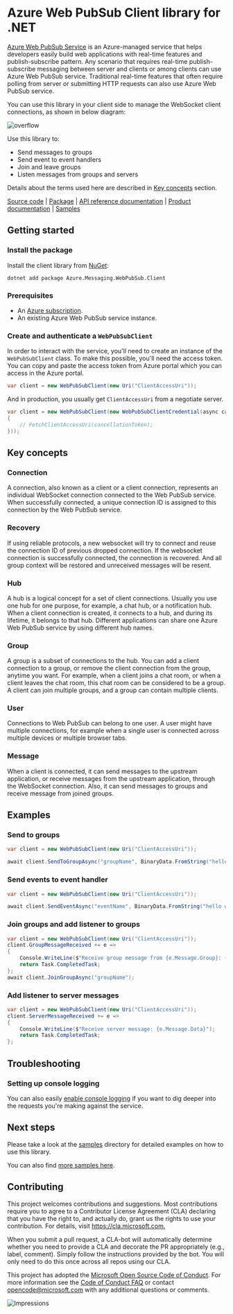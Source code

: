 # Azure Web PubSub Client library for .NET

[Azure Web PubSub Service](https://aka.ms/awps/doc) is an Azure-managed service that helps developers easily build web applications with real-time features and publish-subscribe pattern. Any scenario that requires real-time publish-subscribe messaging between server and clients or among clients can use Azure Web PubSub service. Traditional real-time features that often require polling from server or submitting HTTP requests can also use Azure Web PubSub service.

You can use this library in your client side to manage the WebSocket client connections, as shown in below diagram:

![overflow](https://user-images.githubusercontent.com/668244/140014067-25a00959-04dc-47e8-ac25-6957bd0a71ce.png)

Use this library to:

- Send messages to groups
- Send event to event handlers
- Join and leave groups
- Listen messages from groups and servers

Details about the terms used here are described in [Key concepts](#key-concepts) section.

[Source code](https://github.com/Azure/azure-sdk-for-net/blob/main/sdk/webpubsub/Azure.Messaging.WebPubSub.Client/src) |
[Package](https://www.nuget.org/packages/Azure.Messaging.WebPubSub.Client) |
[API reference documentation](https://aka.ms/awps/sdk/csharp) |
[Product documentation](https://aka.ms/awps/doc) |
[Samples][samples_ref]

## Getting started

### Install the package

Install the client library from [NuGet](https://www.nuget.org/):

```dotnetcli
dotnet add package Azure.Messaging.WebPubSub.Client
```

### Prerequisites

- An [Azure subscription][azure_sub].
- An existing Azure Web PubSub service instance.

### Create and authenticate a `WebPubSubClient`

In order to interact with the service, you'll need to create an instance of the `WebPubSubClient` class. To make this possible, you'll need the access token. You can copy and paste the access token from Azure portal which you can access in the Azure portal.

```C# Snippet:WebPubSubClientConstruct
var client = new WebPubSubClient(new Uri("ClientAccessUri"));
```

And in production, you usually get `ClientAccessUri` from a negotiate server.

```C# Snippet:WebPubSubClientConstruct2
var client = new WebPubSubClient(new WebPubSubClientCredential(async cancellationToken =>
{
    // FetchClientAccessUri(cancellationToken);
}));
```

## Key concepts

### Connection

A connection, also known as a client or a client connection, represents an individual WebSocket connection connected to the Web PubSub service. When successfully connected, a unique connection ID is assigned to this connection by the Web PubSub service.

### Recovery

If using reliable protocols, a new websocket will try to connect and reuse the connection ID of previous dropped connection. If the websocket connection is successfully connected, the connection is recovered. And all group context will be restored and unreceived messages will be resent.

### Hub

A hub is a logical concept for a set of client connections. Usually you use one hub for one purpose, for example, a chat hub, or a notification hub. When a client connection is created, it connects to a hub, and during its lifetime, it belongs to that hub. Different applications can share one Azure Web PubSub service by using different hub names.

### Group

A group is a subset of connections to the hub. You can add a client connection to a group, or remove the client connection from the group, anytime you want. For example, when a client joins a chat room, or when a client leaves the chat room, this chat room can be considered to be a group. A client can join multiple groups, and a group can contain multiple clients.

### User

Connections to Web PubSub can belong to one user. A user might have multiple connections, for example when a single user is connected across multiple devices or multiple browser tabs.

### Message

When a client is connected, it can send messages to the upstream application, or receive messages from the upstream application, through the WebSocket connection. Also, it can send messages to groups and receive message from joined groups.

## Examples

### Send to groups

```C# Snippet:WebPubSubClientSendToGroup
var client = new WebPubSubClient(new Uri("ClientAccessUri"));

await client.SendToGroupAsync("groupName", BinaryData.FromString("hello world"), WebPubSubDataType.Text);
```

### Send events to event handler

```C# Snippet:WebPubSubClientSendEvent
var client = new WebPubSubClient(new Uri("ClientAccessUri"));

await client.SendEventAsync("eventName", BinaryData.FromString("hello world"), WebPubSubDataType.Text);
```

### Join groups and add listener to groups

```C# Snippet:WebPubSubClientSendEvent
var client = new WebPubSubClient(new Uri("ClientAccessUri"));
client.GroupMessageReceived += e =>
{
    Console.WriteLine($"Receive group message from {e.Message.Group}: {e.Message.Data}");
    return Task.CompletedTask;
};
await client.JoinGroupAsync("groupName");
```

### Add listener to server messages

```C# Snippet:WebPubSubClientSendEvent
var client = new WebPubSubClient(new Uri("ClientAccessUri"));
client.ServerMessageReceived += e =>
{
    Console.WriteLine($"Receive server message: {e.Message.Data}");
    return Task.CompletedTask;
};
```

## Troubleshooting

### Setting up console logging

You can also easily [enable console logging](https://github.com/Azure/azure-sdk-for-net/blob/main/sdk/core/Azure.Core/samples/Diagnostics.md#logging) if you want to dig deeper into the requests you're making against the service.

## Next steps

Please take a look at the
[samples][samples_ref]
directory for detailed examples on how to use this library.

You can also find [more samples here][awps_sample].

## Contributing

This project welcomes contributions and suggestions.
Most contributions require you to agree to a Contributor License Agreement (CLA) declaring that you have the right to, and actually do, grant us the rights to use your contribution.
For details, visit <https://cla.microsoft.com.>

When you submit a pull request, a CLA-bot will automatically determine whether you need to provide a CLA and decorate the PR appropriately (e.g., label, comment).
Simply follow the instructions provided by the bot.
You will only need to do this once across all repos using our CLA.

This project has adopted the [Microsoft Open Source Code of Conduct](https://opensource.microsoft.com/codeofconduct/).
For more information see the [Code of Conduct FAQ](https://opensource.microsoft.com/codeofconduct/faq/) or contact [opencode@microsoft.com](mailto:opencode@microsoft.com) with any additional questions or comments.

![Impressions](https://azure-sdk-impressions.azurewebsites.net/api/impressions/azure-sdk-for-net%2Fsdk%2Ftemplate%2FAzure.Template%2FREADME.png)

[azure_sub]: https://azure.microsoft.com/free/dotnet/
[samples_ref]: https://github.com/Azure/azure-sdk-for-net/blob/main/sdk/webpubsub/Azure.Messaging.WebPubSub.Client/sample-dev/HelloWorld
[awps_sample]: https://github.com/Azure/azure-webpubsub/tree/main/samples/csharp
